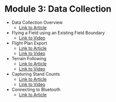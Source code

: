 # Module 3: Data Collection

* Data Collection Overview
  * [Link to Article](../data-collection-overview.md)
* Flying a Field using an Existing Field Boundary
  * [Link to Video](https://www.youtube.com/watch?v=cqA11huRg4s)
* Flight Plan Export
  * [Link to Article](https://support.senterasensors.com/fieldagent-mobile-ios/60-second-guides/flight-plan-export)
  * [Link to Video](https://www.youtube.com/watch?v=kIVzTyFY-E4)
* Terrain Following
  * [Link to Article](https://support.senterasensors.com/fieldagent-mobile-ios/60-second-guides/terrain-informed-flight)
  * [Link to Video](https://www.youtube.com/watch?v=BEKqWObRlWg)
* Capturing Stand Counts
  * [Link to Article](../stand-count-how-to-capture-and-import-imagery.md)
  * [Link to Video](https://www.youtube.com/watch?v=a3qcv2CLjNw)
* Connecting to Bluetooth
  * [Link to Article](../fieldagent-mobile-connecting-to-bluetooth.md)
